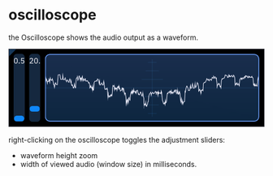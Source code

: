 # oscilloscope

the Oscilloscope shows the audio output as a waveform.

![oscilloscope view](osc.png)

right-clicking on the oscilloscope toggles the adjustment sliders:
- waveform height zoom
- width of viewed audio (window size) in milliseconds.

